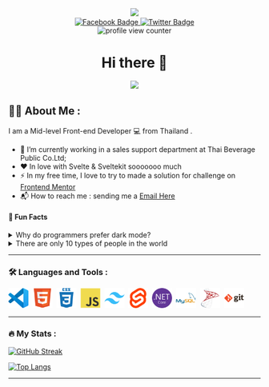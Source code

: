 <div id="header" align="center">
  <img src="https://media.giphy.com/media/VTtANKl0beDFQRLDTh/giphy.gif" width="250"/>
</div>
<div id="badges"  align="center">
 <a href="https://www.facebook.com/New1.Life">
    <img src="https://img.shields.io/badge/facebook-blue?style=for-the-badge&logo=facebook&logoColor=white" alt="Facebook Badge"/>
  </a>
  <a href="https://twitter.com/SolanianNut">
    <img src="https://img.shields.io/badge/Twitter-blue?style=for-the-badge&logo=twitter&logoColor=white" alt="Twitter Badge"/>
  </a>
</div>
<div id="counter"  align="center">
  <img src="https://komarev.com/ghpvc/?username=kodaicoder&style=flat-square&color=blue" alt="profile view counter"/>
</div>
<div id="hi"  align="center">
  <h1> Hi there 👋 </h1>
</div>
<div align="center">
  <img src="https://media.giphy.com/media/Ws6T5PN7wHv3cY8xy8/giphy.gif" width="450"/>
</div>

## 👨‍💻 About Me :
I am a Mid-level Front-end Developer 💻 from Thailand .
- 💼 I’m currently working in a sales support department at Thai Beverage Public Co.Ltd;
- ❤️ In love with Svelte & Sveltekit sooooooo much 
- ⚡ In my free time, I love to try to made a solution for challenge on [Frontend Mentor](https://www.frontendmentor.io/profile/NutchaponMake)
- 📬 How to reach me : sending me a [Email Here](mailto:nutchapon.make@gmail.com)


#### 🤡 Fun Facts
<details>
  <summary>Why do programmers prefer dark mode?</summary>
  Because light attracts bugs 🐛.
</details>

<details>
  <summary>There are only 10 types of people in the world</summary>
  those who understand binary, and those who don't.
</details>

---

### :hammer_and_wrench: Languages and Tools :
<div>
   <img src="https://github.com/devicons/devicon/blob/master/icons/vscode/vscode-original.svg" title="VSCode" alt="VSCode" width="40" height="40"/>&nbsp;
    <img src="https://github.com/devicons/devicon/blob/master/icons/html5/html5-original.svg" title="HTML5" alt="HTML" width="40" height="40"/>&nbsp;
    <img src="https://github.com/devicons/devicon/blob/master/icons/css3/css3-plain-wordmark.svg"  title="CSS3" alt="CSS" width="40" height="40"/>&nbsp;
  <img src="https://github.com/devicons/devicon/blob/master/icons/javascript/javascript-original.svg" title="JavaScript" alt="JavaScript" width="40" height="40"/>&nbsp;
    <img src="https://github.com/devicons/devicon/blob/master/icons/tailwindcss/tailwindcss-original.svg" title="TailwindCSS" alt="TailwindCSS" width="40" height="40"/>&nbsp;
    <img src="https://github.com/devicons/devicon/blob/master/icons/svelte/svelte-original.svg" title="Svelte" alt="Svelte" width="40" height="40"/>&nbsp;
  <img src="https://github.com/devicons/devicon/blob/master/icons/dotnetcore/dotnetcore-original.svg" title="dotnet" alt="DotNet" width="40" height="40"/>&nbsp;
    <img src="https://github.com/devicons/devicon/blob/master/icons/mysql/mysql-original-wordmark.svg" title="MySQL" alt="MySQL" width="40" height="40"/>&nbsp;
    <img src="https://github.com/devicons/devicon/blob/master/icons/microsoftsqlserver/microsoftsqlserver-original.svg" title="MSSQL" alt="MSSQL" width="40" height="40"/>&nbsp;
  <img src="https://github.com/devicons/devicon/blob/master/icons/git/git-original-wordmark.svg" title="Git" alt="Git" width="40" height="40"/>
</div>

---

### :fire: My Stats :
[![GitHub Streak](https://github-readme-streak-stats.herokuapp.com?user=kodaicoder&theme=rising-sun&date_format=j%20M%5B%20Y%5D&mode=weekly)](https://git.io/streak-stats)

[![Top Langs](https://github-readme-stats.vercel.app/api/top-langs/?username=kodaicoder)](https://github.com/anuraghazra/github-readme-stats)

---

